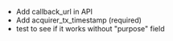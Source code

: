 - Add callback_url in API
- Add acquirer_tx_timestamp (required)
- test to see if it works without "purpose" field